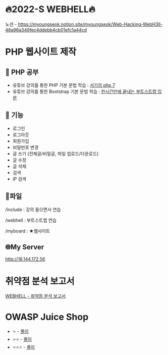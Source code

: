 # 🔥2022-S WEBHELL🔥
노션 - https://myoungseok.notion.site/myoungseok/Web-Hacking-WebH3ll-48a96a349fec4ddebb4cb01efc1a44cd

# PHP 웹사이트 제작
## 🌱 PHP 공부
- 유튜브 강의를 통한 PHP 기본 문법 학습 : [서기의 php 7](https://www.youtube.com/watch?v=_P68ImcE6VU&list=PLLtzrE3hP5SQQGi8R_SFe-_JpqJ-bAbBY&index=2)
- 유튜브 강의를 통한 Bootstrap 기본 문법 학습 : [한시간만에 끝내는 부트스트랩 입문](https://www.youtube.com/watch?v=5ETqQWvwXV4)

## 💫 기능
- 로그인
- 로그아웃
- 회원가입
- 비밀번호 변경
- 글 쓰기 (전체글/비밀글, 파일 업로드/다운로드)
- 글 수정
- 글 삭제
- 검색
- IP 검색

## 📁파일

/include : 강의 들으면서 연습

/webhell : 부트스트랩 연습

/myboard : ★웹사이트

## 🌐My Server
http://18.144.172.56

# 취약점 분석 보고서
[WEBHELL - 취약점 분석 보고서](https://drive.google.com/file/d/1LV1CvAeD6wZ1C3CjPQRt2N-TQ8lEVoap/view?usp=sharing)


# OWASP Juice Shop
- ⭐ - [풀이](https://mirage-cobweb-874.notion.site/ddfa04b1c90a4df987306e7553a0c594)
- ⭐️⭐️ - [풀이](https://mirage-cobweb-874.notion.site/2034acc8d2db4bb4851974b3439a3d9a)
- ⭐️⭐️⭐️ - [풀이](https://mirage-cobweb-874.notion.site/865ca131fe6142e3ac0fa46e546d9853)
